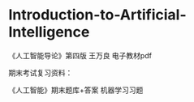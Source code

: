 # Introduction-to-Artificial-Intelligence
《人工智能导论》第四版 王万良 电子教材pdf 

期末考试复习资料：

《人工智能》期末题库+答案
机器学习习题
